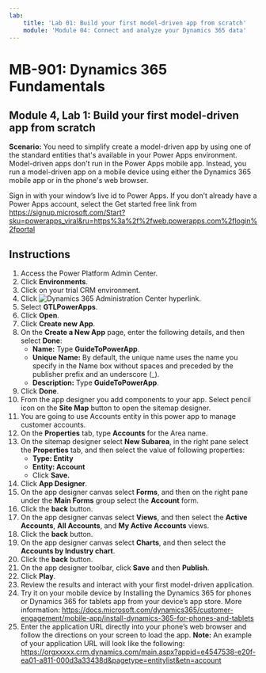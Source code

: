 ```yaml
---
lab:
    title: 'Lab 01: Build your first model-driven app from scratch'
    module: 'Module 04: Connect and analyze your Dynamics 365 data'
---
```


# MB-901: Dynamics 365 Fundamentals
## Module 4, Lab 1: Build your first model-driven app from scratch

**Scenario:** You need to simplify create a model-driven app by using one of the standard entities that's available in your Power Apps environment. Model-driven apps don't run in the Power Apps mobile app. Instead, you run a model-driven app on a mobile device using either the Dynamics 365 mobile app or in the phone's web browser.

Sign in with your window’s live id to Power Apps. If you don’t already have a Power Apps account, select the Get started free link from https://signup.microsoft.com/Start?sku=powerapps_viral&ru=https%3a%2f%2fweb.powerapps.com%2flogin%2fportal

## Instructions
1. Access the Power Platform Admin Center.
12.	Click **Environments**.
13.	Click on your trial CRM environment. 
14.	Click ![Dynamics 365 Administration Center](https://port.crm.dynamics.com/G/Instances/InstancePicker.aspx?redirect=False0) hyperlink.
15.	Select **GTLPowerApps**.
16.	Click **Open**.
17.	Click **Create new App**.
19.	On the **Create a New App** page, enter the following details, and then select **Done**:
    - **Name:** Type **GuideToPowerApp**.
    - **Unique Name:** By default, the unique name uses the name you specify in the Name box without spaces and preceded by the publisher prefix and an underscore (_).
    - **Description:** Type **GuideToPowerApp**.
20.	Click **Done**.
21.	From the app designer you add components to your app. Select pencil icon on the **Site Map** button to open the sitemap designer.
22.	You are going to use Accounts entity in this power app to manage customer accounts.
22. On the **Properties** tab, type **Accounts** for the Area name.
23.	On the sitemap designer select **New Subarea**, in the right pane select the **Properties** tab, and then select the value of following properties:
    - **Type: Entity**
    - **Entity: Account**  
    - Click **Save.** 
24.	Click **App Designer**.
25.	On the app designer canvas select **Forms**, and then on the right pane under the **Main Forms** group select the **Account** form.
26.	Click the **back** button.
27.	On the app designer canvas select **Views**, and then select the **Active Accounts**, **All Accounts**, and **My Active Accounts** views.
28.	Click the **back** button.
29.	On the app designer canvas select **Charts**, and then select the **Accounts by Industry chart**.
30.	Click the **back** button.
31.	On the app designer toolbar, click **Save** and then **Publish**.
32.	Click **Play**.
34.	Review the results and interact with your first model-driven application.
35.	Try it on your mobile device by Installing the Dynamics 365 for phones or Dynamics 365 for tablets app from your device’s app store. More information: https://docs.microsoft.com/dynamics365/customer-engagement/mobile-app/install-dynamics-365-for-phones-and-tablets
36.	Enter the application URL directly into your phone’s web browser and follow the directions on your screen to load the app. 
  **Note:** An example of your application URL will look like the following: https://orgxxxxx.crm.dynamics.com/main.aspx?appid=e4547538-e20f-ea01-a811-000d3a33438d&pagetype=entitylist&etn=account
